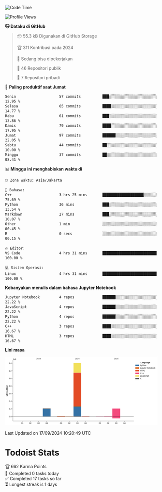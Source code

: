 <!--START_SECTION:waka-->
![Code Time](http://img.shields.io/badge/Code%20Time-37%20hrs%204%20mins-blue)

![Profile Views](http://img.shields.io/badge/Profil%20dilihat-3-blue)

**🐱 Dataku di GitHub** 

> 📦 55.3 kB Digunakan di GitHub Storage 
 > 
> 🏆 311 Kontribusi pada 2024
 > 
> 💼 Sedang bisa dipekerjakan
 > 
> 📜 46 Repositori publik 
 > 
> 🔑 7 Repositori pribadi 
 > 
📅 **Paling produktif saat Jumat** 

```text
Senin                    57 commits          ███░░░░░░░░░░░░░░░░░░░░░░   12.95 % 
Selasa                   65 commits          ████░░░░░░░░░░░░░░░░░░░░░   14.77 % 
Rabu                     61 commits          ███░░░░░░░░░░░░░░░░░░░░░░   13.86 % 
Kamis                    79 commits          ████░░░░░░░░░░░░░░░░░░░░░   17.95 % 
Jumat                    97 commits          ██████░░░░░░░░░░░░░░░░░░░   22.05 % 
Sabtu                    44 commits          ██░░░░░░░░░░░░░░░░░░░░░░░   10.00 % 
Minggu                   37 commits          ██░░░░░░░░░░░░░░░░░░░░░░░   08.41 % 
```


📊 **Minggu ini menghabiskan waktu di** 

```text
🕑︎ Zona waktu: Asia/Jakarta

💬 Bahasa: 
C++                      3 hrs 25 mins       ███████████████████░░░░░░   75.69 % 
Python                   36 mins             ███░░░░░░░░░░░░░░░░░░░░░░   13.54 % 
Markdown                 27 mins             ███░░░░░░░░░░░░░░░░░░░░░░   10.07 % 
Other                    1 min               ░░░░░░░░░░░░░░░░░░░░░░░░░   00.45 % 
R                        0 secs              ░░░░░░░░░░░░░░░░░░░░░░░░░   00.15 % 

🔥 Editor: 
VS Code                  4 hrs 31 mins       █████████████████████████   100.00 % 

💻 Sistem Operasi: 
Linux                    4 hrs 31 mins       █████████████████████████   100.00 % 
```

**Kebanyakan menulis dalam bahasa Jupyter Notebook** 

```text
Jupyter Notebook         4 repos             ██████░░░░░░░░░░░░░░░░░░░   22.22 % 
JavaScript               4 repos             ██████░░░░░░░░░░░░░░░░░░░   22.22 % 
Python                   4 repos             ██████░░░░░░░░░░░░░░░░░░░   22.22 % 
C++                      3 repos             ████░░░░░░░░░░░░░░░░░░░░░   16.67 % 
HTML                     3 repos             ████░░░░░░░░░░░░░░░░░░░░░   16.67 % 
```



**Lini masa**

![Lines of Code chart](https://raw.githubusercontent.com/yusuf601/yusuf601/main/assets/bar_graph.png)


 Last Updated on 17/09/2024 10:20:49 UTC
<!--END_SECTION:waka-->
# Todoist Stats

<!-- TODO-IST:START -->
🏆  662 Karma Points           
🌸  Completed 0 tasks today           
✅  Completed 17 tasks so far           
⏳  Longest streak is 1 days
<!-- TODO-IST:END -->
